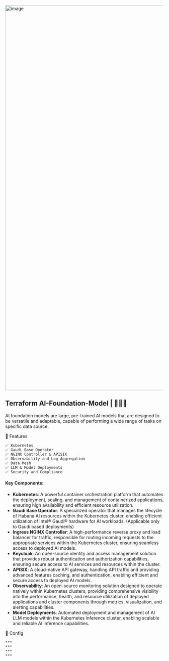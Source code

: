 <img width="1503" height="1218" alt="image" src="https://github.com/user-attachments/assets/4005f41f-ef66-43eb-8553-e99cc3567020" />


## Terraform AI-Foundation-Model | 🚀🚀🚀 
AI foundation models are large, pre-trained AI models that are designed to be versatile and adaptable, capable of performing a wide range of tasks on specific data source. 
   
🎯 Features 
```
✅ Kubernetes
✅ Gaudi Base Operator
✅ NGINX Controller & APISIX 
✅ Observability and Log Aggregation
✅ Data Mesh
✅ LLM & Model Deployments
✅ Security and Compliance
```

#### Key Components:
   - **Kubernetes**: A powerful container orchestration platform that automates the deployment, scaling, and management of containerized applications, ensuring high availability and efficient resource utilization.
   - **Gaudi Base Operator**: A specialized operator that manages the lifecycle of Habana AI resources within the Kubernetes cluster, enabling efficient utilization of Intel® Gaudi® hardware for AI workloads. (Applicable only to Gaudi based deployments)
   - **Ingress NGINX Controller**: A high-performance reverse proxy and load balancer for traffic, responsible for routing incoming requests to the appropriate services within the Kubernetes cluster, ensuring seamless access to deployed AI models.
   - **Keycloak**: An open-source identity and access management solution that provides robust authentication and authorization capabilities, ensuring secure access to AI services and resources within the cluster.
   - **APISIX**: A cloud-native API gateway, handling API traffic and providing advanced features caching, and authentication, enabling efficient and secure access to deployed AI models.
   - **Observability**: An open-source monitoring solution designed to operate natively within Kubernetes clusters, providing comprehensive visibility into the performance, health, and resource utilization of deployed applications and cluster components through metrics, visualization, and alerting capabilities.
   - **Model Deployments**: Automated deployment and management of AI LLM models within the Kubernetes inference cluster, enabling scalable and reliable AI inference capabilities.
   
🧩 Config
```
***
***
***
***
```


